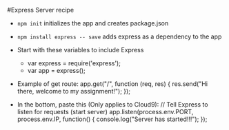 #Express Server recipe

* `npm init` initializes the app and creates package.json
* `npm install express -- save` adds express as a dependency to the app

* Start with these variables to include Express
  * var express = require('express');
  * var app = express();

* Example of get route: 
  app.get("/", function (req, res) {
      res.send("Hi there, welcome to my assignment!");
  });

* In the bottom, paste this (Only applies to Cloud9):
// Tell Express to listen for requests (start server)
app.listen(process.env.PORT, process.env.IP, function() {
    console.log("Server has started!!!");
});